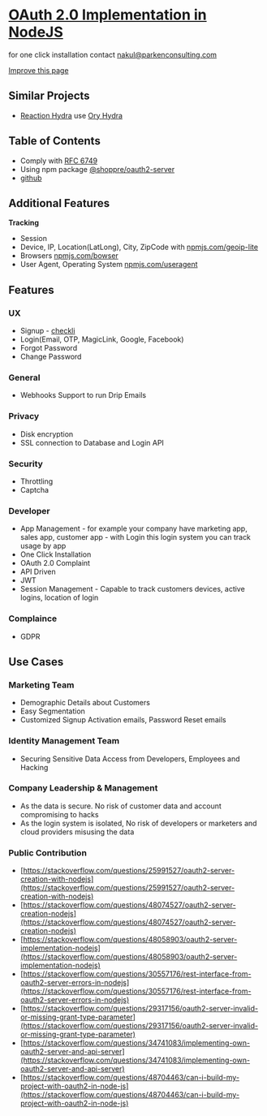 # [OAuth 2.0 Implementation in NodeJS](https://identity.parkenconsulting.com/guide/nodejs-oauth-implementation.html)

for one click installation contact [nakul@parkenconsulting.com](mailto:nakul@parkenconsulting.com)

[Improve this page](https://github.com/Parken-Consulting/identity/edit/master/docs/guide/nodejs-oauth-implementation.md)


## Similar Projects
- [Reaction Hydra](https://github.com/reactioncommerce/reaction-hydra) use [Ory Hydra](https://github.com/ory/hydra)

## Table of Contents

- Comply with [RFC 6749](https://tools.ietf.org/html/rfc6749)
- Using npm package [@shoppre/oauth2-server](https://www.npmjs.com/package/@shoppre/oauth2-server)
- [github](https://github.com/shoppre/node-oauth2-server)

## Additional Features

**Tracking**

- Session 
- Device, IP, Location(LatLong), City, ZipCode with [npmjs.com/geoip-lite](https://www.npmjs.com/package/geoip-lite)
- Browsers [npmjs.com/bowser](https://www.npmjs.com/package/bowser)
- User Agent, Operating System [npmjs.com/useragent](https://www.npmjs.com/package/useragent)

## Features

### UX
- Signup - [checkli](http://checkli.com/s/5e16c866e9a9c)
- Login(Email, OTP, MagicLink, Google, Facebook)
- Forgot Password
- Change Password

### General

- Webhooks Support to run Drip Emails

### Privacy

- Disk encryption
- SSL connection to Database and Login API

### Security

- Throttling
- Captcha

### Developer

- App Management - for example your company have marketing app, sales app, customer app - with Login this login system you can track usage by app
- One Click Installation
- OAuth 2.0 Complaint
- API Driven
- JWT
- Session Management - Capable to track customers devices, active logins, location of login

### Complaince

- GDPR

## Use Cases

### Marketing Team

- Demographic Details about Customers
- Easy Segmentation
- Customized Signup Activation emails, Password Reset emails

### Identity Management Team

- Securing Sensitive Data Access from Developers, Employees and Hacking

### Company Leadership & Management

- As the data is secure. No risk of customer data and account compromising to hacks
- As the login system is isolated, No risk of developers or marketers and cloud providers misusing the data

### Public Contribution

- [https://stackoverflow.com/questions/25991527/oauth2-server-creation-with-nodejs](https://stackoverflow.com/questions/25991527/oauth2-server-creation-with-nodejs)
- [https://stackoverflow.com/questions/48074527/oauth2-server-creation-nodejs](https://stackoverflow.com/questions/48074527/oauth2-server-creation-nodejs)
- [https://stackoverflow.com/questions/48058903/oauth2-server-implementation-nodejs](https://stackoverflow.com/questions/48058903/oauth2-server-implementation-nodejs)
- [https://stackoverflow.com/questions/30557176/rest-interface-from-oauth2-server-errors-in-nodejs](https://stackoverflow.com/questions/30557176/rest-interface-from-oauth2-server-errors-in-nodejs)
- [https://stackoverflow.com/questions/29317156/oauth2-server-invalid-or-missing-grant-type-parameter](https://stackoverflow.com/questions/29317156/oauth2-server-invalid-or-missing-grant-type-parameter)
- [https://stackoverflow.com/questions/34741083/implementing-own-oauth2-server-and-api-server](https://stackoverflow.com/questions/34741083/implementing-own-oauth2-server-and-api-server)
- [https://stackoverflow.com/questions/48704463/can-i-build-my-project-with-oauth2-in-node-js](https://stackoverflow.com/questions/48704463/can-i-build-my-project-with-oauth2-in-node-js)



